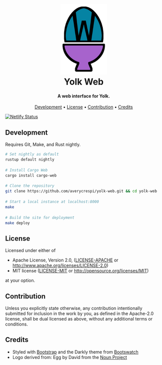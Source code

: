 <h1 align="center">
    <br>
    <img src="https://raw.githubusercontent.com/averycrespi/yolk-web/master/static/images/logo.png" width="150"</img>
    <br>
    Yolk Web
    <br>
</h1>

<h4 align="center">A web interface for Yolk.</h4>

<p align="center">
    <a href="#development">Development</a> •
    <a href="#license">License</a> •
    <a href="#contribution">Contribution</a> •
    <a href="#credits">Credits</a>
</p>

[![Netlify Status](https://api.netlify.com/api/v1/badges/e49494fe-b369-45d9-a589-f6c6305e0c23/deploy-status)](https://app.netlify.com/sites/yolk-web/deploys)

## Development

Requires Git, Make, and Rust nightly.

```bash
# Set nightly as default
rustup default nightly

# Install Cargo Web
cargo install cargo-web

# Clone the repository
git clone https://github.com/averycrespi/yolk-web.git && cd yolk-web

# Start a local instance at localhost:8000
make

# Build the site for deployment
make deploy
```

## License

Licensed under either of

- Apache License, Version 2.0, ([LICENSE-APACHE](LICENSE-APACHE) or http://www.apache.org/licenses/LICENSE-2.0)
- MIT license ([LICENSE-MIT](LICENSE-MIT) or http://opensource.org/licenses/MIT)

at your option.

## Contribution

Unless you explicitly state otherwise, any contribution intentionally submitted for inclusion in the work by you, as defined in the Apache-2.0 license, shall be dual licensed as above, without any additional terms or conditions.

## Credits

- Styled with [Bootstrap](https://getbootstrap.com/) and the Darkly theme from [Bootswatch](https://bootswatch.com/)
- Logo derived from: Egg by David from the [Noun Project](https://thenounproject.com/)